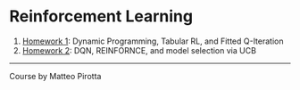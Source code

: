# Reinforcement Learning

1. [Homework 1](RL_MVA_2021_Homework_1.ipynb): Dynamic Programming, Tabular RL, and Fitted Q-Iteration
2. [Homework 2](RL_MVA_2021_Homework_2.ipynb): DQN, REINFORNCE, and model selection via UCB

--- 
Course by Matteo Pirotta